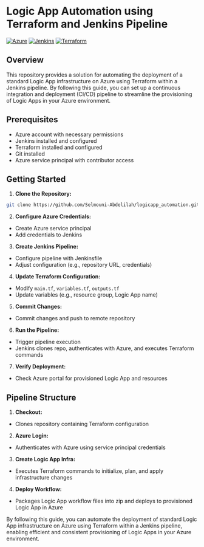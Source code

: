 # Logic App Automation using Terraform and Jenkins Pipeline
[![Azure](https://img.shields.io/badge/Azure-Ready-blue)](https://azure.com)
[![Jenkins](https://img.shields.io/badge/Jenkins-Ready-orange)](https://jenkins.io)
[![Terraform](https://img.shields.io/badge/Terraform-Ready-brightgreen)](https://terraform.io)

## Overview
This repository provides a solution for automating the deployment of a standard Logic App infrastructure on Azure using Terraform within a Jenkins pipeline. By following this guide, you can set up a continuous integration and deployment (CI/CD) pipeline to streamline the provisioning of Logic Apps in your Azure environment.

## Prerequisites
- Azure account with necessary permissions
- Jenkins installed and configured
- Terraform installed and configured
- Git installed
- Azure service principal with contributor access

## Getting Started
1. **Clone the Repository:**
```bash
git clone https://github.com/Selmouni-Abdelilah/logicapp_automation.git
   ```

2. **Configure Azure Credentials:**
- Create Azure service principal
- Add credentials to Jenkins

3. **Create Jenkins Pipeline:**
- Configure pipeline with Jenkinsfile
- Adjust configuration (e.g., repository URL, credentials)

4. **Update Terraform Configuration:**
- Modify `main.tf`, `variables.tf`, `outputs.tf`
- Update variables (e.g., resource group, Logic App name)

5. **Commit Changes:**
- Commit changes and push to remote repository

6. **Run the Pipeline:**
- Trigger pipeline execution
- Jenkins clones repo, authenticates with Azure, and executes Terraform commands

7. **Verify Deployment:**
- Check Azure portal for provisioned Logic App and resources

## Pipeline Structure
1. **Checkout:**
- Clones repository containing Terraform configuration

2. **Azure Login:**
- Authenticates with Azure using service principal credentials

3. **Create Logic App Infra:**
- Executes Terraform commands to initialize, plan, and apply infrastructure changes

4. **Deploy Workflow:**
- Packages Logic App workflow files into zip and deploys to provisioned Logic App in Azure

By following this guide, you can automate the deployment of standard Logic App infrastructure on Azure using Terraform within a Jenkins pipeline, enabling efficient and consistent provisioning of Logic Apps in your Azure environment.
